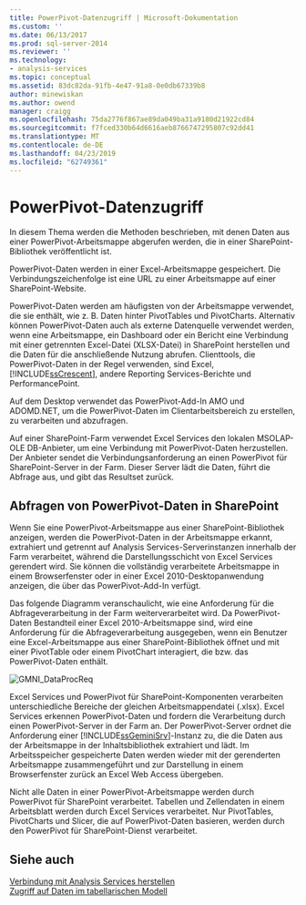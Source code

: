 ```yaml
---
title: PowerPivot-Datenzugriff | Microsoft-Dokumentation
ms.custom: ''
ms.date: 06/13/2017
ms.prod: sql-server-2014
ms.reviewer: ''
ms.technology:
- analysis-services
ms.topic: conceptual
ms.assetid: 83dc82da-91fb-4e47-91a8-0e0db67339b8
author: minewiskan
ms.author: owend
manager: craigg
ms.openlocfilehash: 75da2776f867ae89da049ba31a9180d21922cd84
ms.sourcegitcommit: f7fced330b64d6616aeb8766747295807c92dd41
ms.translationtype: MT
ms.contentlocale: de-DE
ms.lasthandoff: 04/23/2019
ms.locfileid: "62749361"
---
```

# <a name="powerpivot-data-access"></a>PowerPivot-Datenzugriff
  In diesem Thema werden die Methoden beschrieben, mit denen Daten aus einer PowerPivot-Arbeitsmappe abgerufen werden, die in einer SharePoint-Bibliothek veröffentlicht ist.  
  
 PowerPivot-Daten werden in einer Excel-Arbeitsmappe gespeichert. Die Verbindungszeichenfolge ist eine URL zu einer Arbeitsmappe auf einer SharePoint-Website.  
  
 PowerPivot-Daten werden am häufigsten von der Arbeitsmappe verwendet, die sie enthält, wie z. B. Daten hinter PivotTables und PivotCharts. Alternativ können PowerPivot-Daten auch als externe Datenquelle verwendet werden, wenn eine Arbeitsmappe, ein Dashboard oder ein Bericht eine Verbindung mit einer getrennten Excel-Datei (XLSX-Datei) in SharePoint herstellen und die Daten für die anschließende Nutzung abrufen. Clienttools, die PowerPivot-Daten in der Regel verwenden, sind Excel, [!INCLUDE[ssCrescent](../../includes/sscrescent-md.md)], andere Reporting Services-Berichte und PerformancePoint.  
  
 Auf dem Desktop verwendet das PowerPivot-Add-In AMO und ADOMD.NET, um die PowerPivot-Daten im Clientarbeitsbereich zu erstellen, zu verarbeiten und abzufragen.  
  
 Auf einer SharePoint-Farm verwendet Excel Services den lokalen MSOLAP-OLE DB-Anbieter, um eine Verbindung mit PowerPivot-Daten herzustellen. Der Anbieter sendet die Verbindungsanforderung an einen PowerPivot für SharePoint-Server in der Farm. Dieser Server lädt die Daten, führt die Abfrage aus, und gibt das Resultset zurück.  
  
##  <a name="queryproc"></a> Abfragen von PowerPivot-Daten in SharePoint  
 Wenn Sie eine PowerPivot-Arbeitsmappe aus einer SharePoint-Bibliothek anzeigen, werden die PowerPivot-Daten in der Arbeitsmappe erkannt, extrahiert und getrennt auf Analysis Services-Serverinstanzen innerhalb der Farm verarbeitet, während die Darstellungsschicht von Excel Services gerendert wird. Sie können die vollständig verarbeitete Arbeitsmappe in einem Browserfenster oder in einer Excel 2010-Desktopanwendung anzeigen, die über das PowerPivot-Add-In verfügt.  
  
 Das folgende Diagramm veranschaulicht, wie eine Anforderung für die Abfrageverarbeitung in der Farm weiterverarbeitet wird. Da PowerPivot-Daten Bestandteil einer Excel 2010-Arbeitsmappe sind, wird eine Anforderung für die Abfrageverarbeitung ausgegeben, wenn ein Benutzer eine Excel-Arbeitsmappe aus einer SharePoint-Bibliothek öffnet und mit einer PivotTable oder einem PivotChart interagiert, die bzw. das PowerPivot-Daten enthält.  
  
 ![GMNI_DataProcReq](../media/gmni-dataprocreq.gif "GMNI_DataProcReq")  
  
 Excel Services und PowerPivot für SharePoint-Komponenten verarbeiten unterschiedliche Bereiche der gleichen Arbeitsmappendatei (.xlsx). Excel Services erkennen PowerPivot-Daten und fordern die Verarbeitung durch einen PowerPivot-Server in der Farm an. Der PowerPivot-Server ordnet die Anforderung einer [!INCLUDE[ssGeminiSrv](../../includes/ssgeminisrv-md.md)]-Instanz zu, die die Daten aus der Arbeitsmappe in der Inhaltsbibliothek extrahiert und lädt. Im Arbeitsspeicher gespeicherte Daten werden wieder mit der gerenderten Arbeitsmappe zusammengeführt und zur Darstellung in einem Browserfenster zurück an Excel Web Access übergeben.  
  
 Nicht alle Daten in einer PowerPivot-Arbeitsmappe werden durch PowerPivot für SharePoint verarbeitet. Tabellen und Zellendaten in einem Arbeitsblatt werden durch Excel Services verarbeitet. Nur PivotTables, PivotCharts und Slicer, die auf PowerPivot-Daten basieren, werden durch den PowerPivot für SharePoint-Dienst verarbeitet.  
  
## <a name="see-also"></a>Siehe auch  
 [Verbindung mit Analysis Services herstellen](../instances/connect-to-analysis-services.md)   
 [Zugriff auf Daten im tabellarischen Modell](../tabular-models/tabular-model-data-access.md)  
  
  

